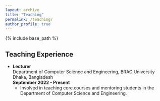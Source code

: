 ```yaml
---
layout: archive
title: "Teaching"
permalink: /teaching/
author_profile: true
---
```

{% include base_path %}

## Teaching Experience

- **Lecturer**  
  Department of Computer Science and Engineering, BRAC University  
  Dhaka, Bangladesh  
  **September 2022 - Present**  
  - Involved in teaching core courses and mentoring students in the Department of Computer Science and Engineering.